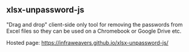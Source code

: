 ## xlsx-unpassword-js

"Drag and drop" client-side only tool for removing the passwords from Excel files so they can be used on a Chromebook or Google Drive etc.

Hosted page: https://infraweavers.github.io/xlsx-unpassword-js/
